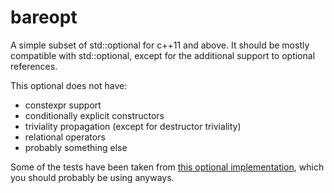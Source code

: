# bareopt
A simple subset of std::optional for c++11 and above. It should be mostly compatible with std::optional, except for the additional support to optional references.

This optional does not have:
* constexpr support
* conditionally explicit constructors
* triviality propagation (except for destructor triviality)
* relational operators
* probably something else

Some of the tests have been taken from [this optional implementation](https://github.com/TartanLlama/optional), which you should probably be using anyways.
